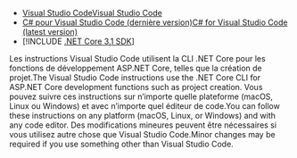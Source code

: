 * [<span data-ttu-id="08ead-101">Visual Studio Code</span><span class="sxs-lookup"><span data-stu-id="08ead-101">Visual Studio Code</span></span>](https://code.visualstudio.com/download)
* [<span data-ttu-id="08ead-102">C# pour Visual Studio Code (dernière version)</span><span class="sxs-lookup"><span data-stu-id="08ead-102">C# for Visual Studio Code (latest version)</span></span>](https://marketplace.visualstudio.com/items?itemName=ms-dotnettools.csharp)
* [!INCLUDE [.NET Core 3.1 SDK](~/includes/3.1-SDK.md)]

<span data-ttu-id="08ead-103">Les instructions Visual Studio Code utilisent la CLI .NET Core pour les fonctions de développement ASP.NET Core, telles que la création de projet.</span><span class="sxs-lookup"><span data-stu-id="08ead-103">The Visual Studio Code instructions use the .NET Core CLI for ASP.NET Core development functions such as project creation.</span></span> <span data-ttu-id="08ead-104">Vous pouvez suivre ces instructions sur n’importe quelle plateforme (macOS, Linux ou Windows) et avec n’importe quel éditeur de code.</span><span class="sxs-lookup"><span data-stu-id="08ead-104">You can follow these instructions on any platform (macOS, Linux, or Windows) and with any code editor.</span></span> <span data-ttu-id="08ead-105">Des modifications mineures peuvent être nécessaires si vous utilisez autre chose que Visual Studio Code.</span><span class="sxs-lookup"><span data-stu-id="08ead-105">Minor changes may be required if you use something other than Visual Studio Code.</span></span>
